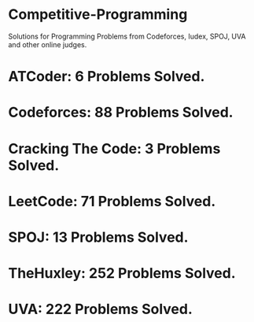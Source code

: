 # Competitive-Programming
Solutions for Programming Problems from Codeforces, Iudex, SPOJ, UVA and other online judges.

# ATCoder: 6 Problems Solved.
# Codeforces: 88 Problems Solved.
# Cracking The Code: 3 Problems Solved.
# LeetCode: 71 Problems Solved.
# SPOJ: 13 Problems Solved.
# TheHuxley: 252 Problems Solved.
# UVA: 222 Problems Solved.
